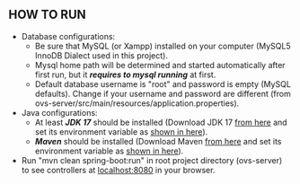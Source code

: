 ## HOW TO RUN

- Database configurations:
  - Be sure that MySQL (or Xampp) installed on your computer (MySQL5 InnoDB Dialect used in this project).
  - Mysql home path will be determined and started automatically after first run, but it ***requires to mysql running*** at first.
  - Default database username is "root" and password is empty (MySQL defaults). Change if your username and password are different (from ovs-server/src/main/resources/application.properties).
- Java configurations:
  - At least ***JDK 17*** should be installed (Download JDK 17 [from here](https://www.oracle.com/java/technologies/downloads/#jdk17-windows) and set its environment variable as [shown in here](https://www.geeksforgeeks.org/how-to-set-java-path-in-windows-and-linux/)).
  - ***Maven*** should be installed (Download Maven [from here](https://maven.apache.org/download.cgi) and set its environment variable as [shown in here](https://www.qamadness.com/knowledge-base/how-to-install-maven-and-configure-environment-variables/)).
- Run "mvn clean spring-boot:run" in root project directory (ovs-server) to see controllers at [localhost:8080](http://localhost:8080/swagger-ui/index.html#) in your browser.